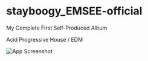 # stayboogy_EMSEE-official

My Complete First Self-Produced Album

Acid Progressive House / EDM


![App Screenshot](https://codeberg.org/stayboogy/stayboogy_EMSEE-official/raw/branch/main/stayboogy-emsee-AlbumArtLarge.png)